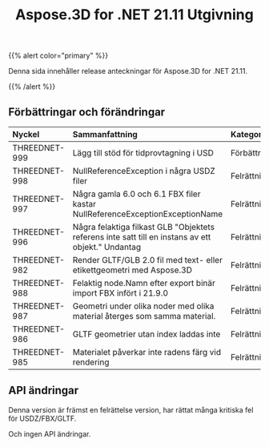 ﻿---
title: Aspose.3D for .NET 21.11 Utgivning
type: docs
weight: 2
url: /sv/net/aspose-3d-for-net-21-11-release-notes/
---
{{% alert color="primary" %}}

Denna sida innehåller release anteckningar för Aspose.3D for .NET 21.11.

{{% /alert %}}
## **Förbättringar och förändringar**

|**Nyckel**|**Sammanfattning**|**Kategori**|
|:- |:- |:- |
|THREEDNET-999 |Lägg till stöd för tidprovtagning i USD|Förbättring|
|THREEDNET-998 |NullReferenceException i några USDZ filer|Felrättning|
|THREEDNET-997 |Några gamla 6.0 och 6.1 FBX filer kastar NullReferenceExceptionExceptionName|Felrättning|
|THREEDNET-996 |Några felaktiga filkast GLB "Objektets referens inte satt till en instans av ett objekt." Undantag|Felrättning|
|THREEDNET-982 |Render GLTF/GLB 2.0 fil med text- eller etikettgeometri med Aspose.3D|Felrättning|
|THREEDNET-988 |Felaktig node.Namn efter export binär import FBX infört i 21.9.0|Felrättning|
|THREEDNET-987 |Geometri under olika noder med olika material återges som samma material.|Felrättning|
|THREEDNET-986 |GLTF geometrier utan index laddas inte|Felrättning|
|THREEDNET-985 |Materialet påverkar inte radens färg vid rendering|Felrättning|


## API ändringar ##

Denna version är främst en felrättelse version, har rättat många kritiska fel för USDZ/FBX/GLTF.

Och ingen API ändringar.